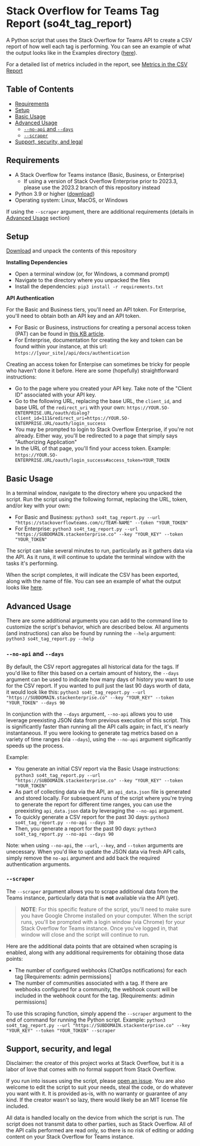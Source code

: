 # Stack Overflow for Teams Tag Report (so4t_tag_report)
A Python script that uses the Stack Overflow for Teams API to create a CSV report of how well each tag is performing. You can see an example of what the output looks like in the Examples directory ([here](https://github.com/jklick-so/so4t_tag_report/blob/main/Examples/tag_metrics.csv)).

For a detailed list of metrics included in the report, see [Metrics in the CSV Report](https://github.com/jklick-so/so4t_tag_report/blob/main/Docs/metrics.md)

## Table of Contents
* [Requirements](https://github.com/jklick-so/so4t_tag_report?tab=readme-ov-file#requirements)
* [Setup](https://github.com/jklick-so/so4t_tag_report?tab=readme-ov-file#setup)
* [Basic Usage](https://github.com/jklick-so/so4t_tag_report?tab=readme-ov-file#basic-usage)
* [Advanced Usage](https://github.com/jklick-so/so4t_tag_report?tab=readme-ov-file#advanced-usage)
  * [`--no-api` and `--days`](https://github.com/jklick-so/so4t_tag_report?tab=readme-ov-file#--no-api-and---days)
  * [`--scraper`](https://github.com/jklick-so/so4t_tag_report?tab=readme-ov-file#--scraper)
* [Support, security, and legal](https://github.com/jklick-so/so4t_tag_report?tab=readme-ov-file#support-security-and-legal)

## Requirements
* A Stack Overflow for Teams instance (Basic, Business, or Enterprise)
  * If using a version of Stack Overflow Enterprise prior to 2023.3, please use the 2023.2 branch of this repository instead
* Python 3.9 or higher ([download](https://www.python.org/downloads/))
* Operating system: Linux, MacOS, or Windows

If using the `--scraper` argument, there are additional requirements (details in [Advanced Usage](https://github.com/jklick-so/so4t_tag_report#--scraper) section)

## Setup

[Download](https://github.com/jklick-so/so4t_tag_report/archive/refs/heads/main.zip) and unpack the contents of this repository

**Installing Dependencies**

* Open a terminal window (or, for Windows, a command prompt)
* Navigate to the directory where you unpacked the files
* Install the dependencies: `pip3 install -r requirements.txt`

**API Authentication**

For the Basic and Business tiers, you'll need an API token. For Enterprise, you'll need to obtain both an API key and an API token.

* For Basic or Business, instructions for creating a personal access token (PAT) can be found in [this KB article](https://stackoverflow.help/en/articles/4385859-stack-overflow-for-teams-api).
* For Enterprise, documentation for creating the key and token can be found within your instance, at this url: `https://[your_site]/api/docs/authentication`

Creating an access token for Enterpise can sometimes be tricky for people who haven't done it before. Here are some (hopefully) straightforward instructions:
* Go to the page where you created your API key. Take note of the "Client ID" associated with your API key.
* Go to the following URL, replacing the base URL, the `client_id`, and base URL of the `redirect_uri` with your own:
`https://YOUR.SO-ENTERPRISE.URL/oauth/dialog?client_id=111&redirect_uri=https://YOUR.SO-ENTERPRISE.URL/oauth/login_success`
* You may be prompted to login to Stack Overflow Enterprise, if you're not already. Either way, you'll be redirected to a page that simply says "Authorizing Application"
* In the URL of that page, you'll find your access token. Example: `https://YOUR.SO-ENTERPRISE.URL/oauth/login_success#access_token=YOUR_TOKEN`

## Basic Usage

In a terminal window, navigate to the directory where you unpacked the script. 
Run the script using the following format, replacing the URL, token, and/or key with your own:
* For Basic and Business: `python3 so4t_tag_report.py --url "https://stackoverflowteams.com/c/TEAM-NAME" --token "YOUR_TOKEN"`
* For Enterprise: `python3 so4t_tag_report.py --url "https://SUBDOMAIN.stackenterprise.co" --key "YOUR_KEY" --token "YOUR_TOKEN"`

The script can take several minutes to run, particularly as it gathers data via the API. As it runs, it will continue to update the terminal window with the tasks it's performing.

When the script completes, it will indicate the CSV has been exported, along with the name of file. You can see an example of what the output looks like [here](https://github.com/jklick-so/so4t_tag_report/blob/main/Examples/tag_metrics.csv).

## Advanced Usage

There are some additional arguments you can add to the command line to customize the script's behavior, which are described below. All arguments (and instructions) can also be found by running the `--help` argument: `python3 so4t_tag_report.py --help` 

### `--no-api` and `--days`

By default, the CSV report aggregates all historical data for the tags. If you'd like to filter this based on a certain amount of history, the `--days` argument can be used to indicate how many days of history you want to use for the CSV report. If you wanted to pull just the last 90 days worth of data, it would look like this:
`python3 so4t_tag_report.py --url "https://SUBDOMAIN.stackenterprise.co" --key "YOUR_KEY" --token "YOUR_TOKEN" --days 90`

In conjunction with the `--days` argument, `--no-api` allows you to use leverage preexisting JSON data from previous execution of this script. This is significantly faster than running all the API calls again; in fact, it's nearly instantaneous. If you were looking to generate tag metrics based on a variety of time ranges (via `--days`), using the `--no-api` argument sigificantly speeds up the process. 

Example:
* You generate an initial CSV report via the Basic Usage instructions: `python3 so4t_tag_report.py --url "https://SUBDOMAIN.stackenterprise.co" --key "YOUR_KEY" --token "YOUR_TOKEN"`
* As part of collecting data via the API, an `api_data.json` file is generated and stored locally. For subsequent runs of the script where you're trying to generate the report for different time ranges, you can use the preexisting `api_data.json` data by leveraging the `--no-api` argument.
* To quickly generate a CSV report for the past 30 days: `python3 so4t_tag_report.py --no-api --days 30`
* Then, you generate a report for the past 90 days: `python3 so4t_tag_report.py --no-api --days 90`

Note: when using `--no-api`, the `--url`, `--key`, and `--token` arguments are unecessary. When you'd like to update the JSON data via fresh API calls, simply remove the `no-api` argument and add back the required authentication arguments.

### `--scraper`
The `--scraper` argument allows you to scrape additional data from the Teams instance, particularly data that is **not** available via the API (yet). 

> **NOTE**: For this specific feature of the script, you'll need to make sure you have Google Chrome installed on your computer. When the script runs, you'll be prompted with a login window (via Chrome) for your Stack Overflow for Teams instance. Once you've logged in, that window will close and the script will continue to run.

Here are the additional data points that are obtained when scraping is enabled, along with any additional requirements for obtaining those data points:

* The number of configured webhooks (ChatOps notifications) for each tag [Requirements: admin permissions]
* The number of communities associated with a tag. If there are webhooks configured for a community, the webhook count will be included in the webhook count for the tag. [Requirements: admin permissions]

To use this scraping function, simply append the `--scraper` argument to the end of command for running the Python script. Example: `python3 so4t_tag_report.py --url "https://SUBDOMAIN.stackenterprise.co" --key "YOUR_KEY" --token "YOUR_TOKEN" --scraper`

## Support, security, and legal
Disclaimer: the creator of this project works at Stack Overflow, but it is a labor of love that comes with no formal support from Stack Overflow. 

If you run into issues using the script, please [open an issue](https://github.com/jklick-so/so4t_tag_report/issues). You are also welcome to edit the script to suit your needs, steal the code, or do whatever you want with it. It is provided as-is, with no warranty or guarantee of any kind. If the creator wasn't so lazy, there would likely be an MIT license file included.

All data is handled locally on the device from which the script is run. The script does not transmit data to other parties, such as Stack Overflow. All of the API calls performed are read only, so there is no risk of editing or adding content on your Stack Overflow for Teams instance.
